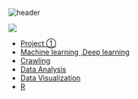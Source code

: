 ![header](https://capsule-render.vercel.app/api?type=waving&color=a9eedf&height=300&section=header&text=gyeongnam%20Kim&fontSize=90&fontColor=ffffff)

<img src="https://img.shields.io/badge/Python-3766AB?style=flat-square&logo=Python&logoColor=white"/></a>
<!--
<img src="https://img.shields.io/badge/R-7df6b6?style=flat-square&logo=R&logoColor=black"/></a>
-->

 - [Project ①](https://github.com/gyeongnamKim/data-visualization/tree/main/last_project)
 - [Machine learning ,Deep learning](https://github.com/gyeongnamKim/ML_DL)
 - [Crawling](https://github.com/gyeongnamKim/crawling)
 - [Data Analysis](https://github.com/gyeongnamKim/data-analysis)
 - [Data Visualization](https://github.com/gyeongnamKim/data-visualization)
 - [R](https://github.com/gyeongnamKim/R_Programing)



<!--
**gyeongnamKim/gyeongnamKim** is a ✨ _special_ ✨ repository because its `README.md` (this file) appears on your GitHub profile.

Here are some ideas to get you started:

- 🔭 I’m currently working on ...
- 🌱 I’m currently learning ...
- 👯 I’m looking to collaborate on ...
- 🤔 I’m looking for help with ...
- 💬 Ask me about ...
- 📫 How to reach me: ...
- 😄 Pronouns: ...
- ⚡ Fun fact: ...
-->
